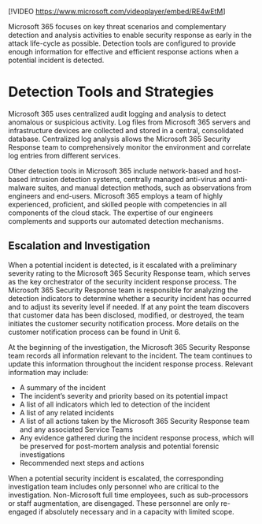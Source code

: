 [!VIDEO <https://www.microsoft.com/videoplayer/embed/RE4wEtM>]

Microsoft 365 focuses on key threat scenarios and complementary detection and analysis activities to enable security response as early in the attack life-cycle as possible. Detection tools are configured to provide enough information for effective and efficient response actions when a potential incident is detected.

# Detection Tools and Strategies ##

Microsoft 365 uses centralized audit logging and analysis to detect anomalous or suspicious activity. Log files from Microsoft 365 servers and infrastructure devices are collected and stored in a central, consolidated database. Centralized log analysis allows the Microsoft 365 Security Response team to comprehensively monitor the environment and correlate log entries from different services.

Other detection tools in Microsoft 365 include network-based and host-based intrusion detection systems, centrally managed anti-virus and anti-malware suites, and manual detection methods, such as observations from engineers and end-users. Microsoft 365 employs a team of highly experienced, proficient, and skilled people with competencies in all components of the cloud stack. The expertise of our engineers complements and supports our automated detection mechanisms.

## Escalation and Investigation ##

When a potential incident is detected, is it escalated with a preliminary severity rating to the Microsoft 365 Security Response team, which serves as the key orchestrator of the security incident response process. The Microsoft 365 Security Response team is responsible for analyzing the detection indicators to determine whether a security incident has occurred and to adjust its severity level if needed. If at any point the team discovers that customer data has been disclosed, modified, or destroyed, the team initiates the customer security notification process. More details on the customer notification process can be found in Unit 6.

At the beginning of the investigation, the Microsoft 365 Security Response team records all information relevant to the incident. The team continues to update this information throughout the incident response process. Relevant information may include:

- A summary of the incident
- The incident’s severity and priority based on its potential impact
- A list of all indicators which led to detection of the incident
- A list of any related incidents
- A list of all actions taken by the Microsoft 365 Security Response team and any associated Service Teams
- Any evidence gathered during the incident response process, which will be preserved for post-mortem analysis and potential forensic investigations
- Recommended next steps and actions

When a potential security incident is escalated, the corresponding investigation team includes only personnel who are critical to the investigation. Non-Microsoft full time employees, such as sub-processors or staff augmentation, are disengaged. These personnel are only re-engaged if absolutely necessary and in a capacity with limited scope.
